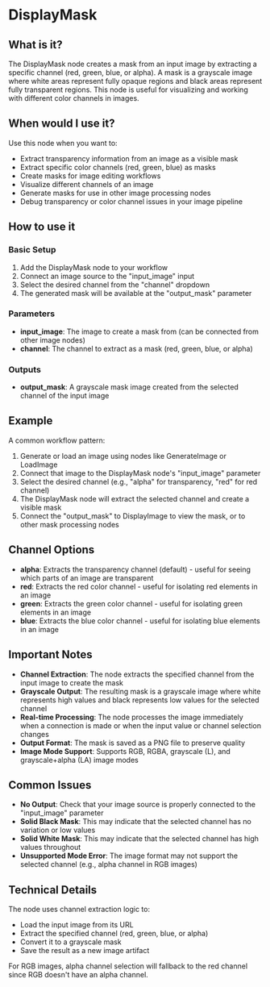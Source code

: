 # DisplayMask

## What is it?

The DisplayMask node creates a mask from an input image by extracting a specific channel (red, green, blue, or alpha). A mask is a grayscale image where white areas represent fully opaque regions and black areas represent fully transparent regions. This node is useful for visualizing and working with different color channels in images.

## When would I use it?

Use this node when you want to:

- Extract transparency information from an image as a visible mask
- Extract specific color channels (red, green, blue) as masks
- Create masks for image editing workflows
- Visualize different channels of an image
- Generate masks for use in other image processing nodes
- Debug transparency or color channel issues in your image pipeline

## How to use it

### Basic Setup

1. Add the DisplayMask node to your workflow
1. Connect an image source to the "input_image" input
1. Select the desired channel from the "channel" dropdown
1. The generated mask will be available at the "output_mask" parameter

### Parameters

- **input_image**: The image to create a mask from (can be connected from other image nodes)
- **channel**: The channel to extract as a mask (red, green, blue, or alpha)

### Outputs

- **output_mask**: A grayscale mask image created from the selected channel of the input image

## Example

A common workflow pattern:

1. Generate or load an image using nodes like GenerateImage or LoadImage
1. Connect that image to the DisplayMask node's "input_image" parameter
1. Select the desired channel (e.g., "alpha" for transparency, "red" for red channel)
1. The DisplayMask node will extract the selected channel and create a visible mask
1. Connect the "output_mask" to DisplayImage to view the mask, or to other mask processing nodes

## Channel Options

- **alpha**: Extracts the transparency channel (default) - useful for seeing which parts of an image are transparent
- **red**: Extracts the red color channel - useful for isolating red elements in an image
- **green**: Extracts the green color channel - useful for isolating green elements in an image
- **blue**: Extracts the blue color channel - useful for isolating blue elements in an image

## Important Notes

- **Channel Extraction**: The node extracts the specified channel from the input image to create the mask
- **Grayscale Output**: The resulting mask is a grayscale image where white represents high values and black represents low values for the selected channel
- **Real-time Processing**: The node processes the image immediately when a connection is made or when the input value or channel selection changes
- **Output Format**: The mask is saved as a PNG file to preserve quality
- **Image Mode Support**: Supports RGB, RGBA, grayscale (L), and grayscale+alpha (LA) image modes

## Common Issues

- **No Output**: Check that your image source is properly connected to the "input_image" parameter
- **Solid Black Mask**: This may indicate that the selected channel has no variation or low values
- **Solid White Mask**: This may indicate that the selected channel has high values throughout
- **Unsupported Mode Error**: The image format may not support the selected channel (e.g., alpha channel in RGB images)

## Technical Details

The node uses channel extraction logic to:

- Load the input image from its URL
- Extract the specified channel (red, green, blue, or alpha)
- Convert it to a grayscale mask
- Save the result as a new image artifact

For RGB images, alpha channel selection will fallback to the red channel since RGB doesn't have an alpha channel.
